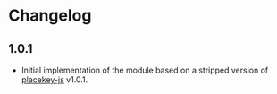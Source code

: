 # Changelog

## 1.0.1

* Initial implementation of the module based on a stripped version of [placekey-js](https://github.com/Placekey/placekey-js/) v1.0.1.
